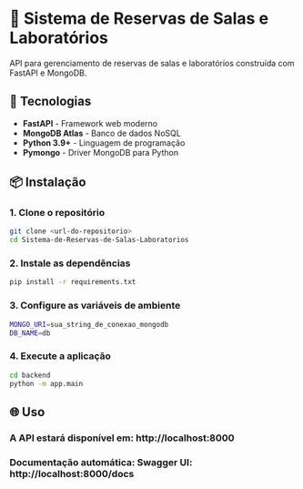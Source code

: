 # 🏢 Sistema de Reservas de Salas e Laboratórios

API para gerenciamento de reservas de salas e laboratórios construída com FastAPI e MongoDB.

## 🚀 Tecnologias

- **FastAPI** - Framework web moderno
- **MongoDB Atlas** - Banco de dados NoSQL
- **Python 3.9+** - Linguagem de programação
- **Pymongo** - Driver MongoDB para Python

## 📦 Instalação

### 1. Clone o repositório

```bash
git clone <url-do-repositorio>
cd Sistema-de-Reservas-de-Salas-Laboratorios
```

### 2. Instale as dependências

```bash
pip install -r requirements.txt
```

### 3. Configure as variáveis de ambiente

```bash
MONGO_URI=sua_string_de_conexao_mongodb
DB_NAME=db
```

### 4. Execute a aplicação

```bash
cd backend
python -m app.main
```

## 🌐 Uso

### A API estará disponível em: http://localhost:8000
### Documentação automática: Swagger UI: http://localhost:8000/docs
